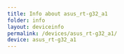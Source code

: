 ```yaml
---
title: Info about asus_rt-g32_a1
folder: info
layout: deviceinfo
permalink: /devices/asus_rt-g32_a1/
device: asus_rt-g32_a1
---
```

